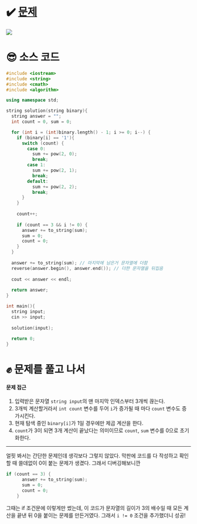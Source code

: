 # ✔️ [문제](https://www.acmicpc.net/problem/1373)
![](https://images.velog.io/images/rany/post/cbc78ab6-6faa-4791-bcf8-53f270e1769f/%E1%84%89%E1%85%B3%E1%84%8F%E1%85%B3%E1%84%85%E1%85%B5%E1%86%AB%E1%84%89%E1%85%A3%E1%86%BA%202020-11-04%2013.41.59.png)

# 😎 소스 코드
```cpp
#include <iostream>
#include <string>
#include <cmath>
#include <algorithm>

using namespace std;

string solution(string binary){
  string answer = "";
  int count = 0, sum = 0;

  for (int i = (int)binary.length() - 1; i >= 0; i--) {
    if (binary[i] == '1'){
      switch (count) {
        case 0:
          sum += pow(2, 0);
          break;
        case 1:
          sum += pow(2, 1);
          break;
        default:
          sum += pow(2, 2);
          break;
      }
    }
    
    count++;
    
    if (count == 3 && i != 0) {
      answer += to_string(sum);
      sum = 0;
      count = 0;
    }
  }
  
  answer += to_string(sum); // 마지막에 남은거 문자열에 더함
  reverse(answer.begin(), answer.end()); // 더한 문자열을 뒤집음
  
  cout << answer << endl;
  
  return answer;
}

int main(){
  string input;
  cin >> input;
  
  solution(input);
  
  return 0;
}
```

# ✊ 문제를 풀고 나서
#### 문제 접근
1. 입력받은 문자열 ``string input``의 맨 마지막 인덱스부터 3개씩 끊는다.
2. 3개씩 계산할거라서 ``int count`` 변수를 두어 ``i``가 증가될 때 마다 ``count`` 변수도 증가시킨다.
3. 현재 탐색 중인 ``binary[i]``가 1일 경우에만 제곱 계산을 한다.
4. ``count``가 3이 되면 3개 계산이 끝났다는 의미이므로 ``count``, ``sum`` 변수를 0으로 초기화한다.

---
얼핏 봐서는 간단한 문제인데 생각보다 그렇지 않았다. 막판에 코드를 다 작성하고 확인할 때 쓸데없이 0이 붙는 문제가 생겼다. 그래서 디버깅해보니깐 
```cpp
if (count == 3) {
      answer += to_string(sum);
      sum = 0;
      count = 0;
    }
```
그때는 if 조건문에 이렇게만 썼는데, 이 코드가 문자열의 길이가 3의 배수일 때 모든 계산을 끝낸 뒤 0을 붙이는 문제를 만든거였다. 그래서 ``i != 0`` 조건을 추가했더니 성공!  
